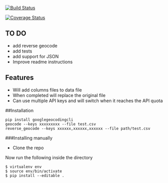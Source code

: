 [![Build Status](https://travis-ci.org/maximilianhurl/google-geocoding-cli.svg)](https://travis-ci.org/maximilianhurl/google-geocoding-cli)

[![Coverage Status](https://coveralls.io/repos/maximilianhurl/google-geocoding-cli/badge.svg)](https://coveralls.io/r/maximilianhurl/google-geocoding-cli)

## TO DO

- add reverse geocode
- add tests
- add support for JSON
- Improve readme instructions


## Features

- Will add columns files to data file
- When completed will replace the original file
- Can use multiple API keys and will switch when it reaches the API quota

##Installation

    pip install googlegeocodingcli
    geocode --keys xxxxxxxxx --file test.csv
    reverse_geocode --keys xxxxxx,xxxxxx,xxxxxx --file path/test.csv


###Installing manually
   
- Clone the repo

Now run the following inside the  directory

	$ virtualenv env
    $ source env/bin/activate
    $ pip install --editable .